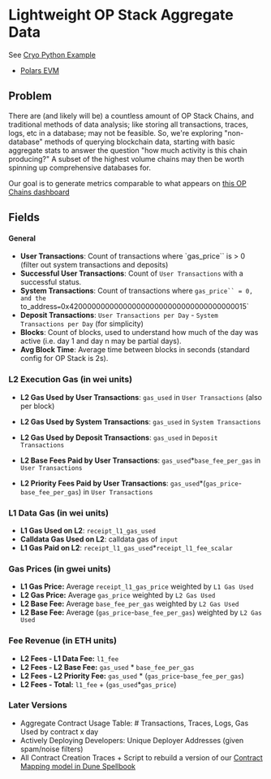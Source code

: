 # Lightweight OP Stack Aggregate Data

See [Cryo Python Example](https://docs.chainstack.com/docs/cryo-with-chainstack-and-python#basic-usage-of-cryo_python)
- [Polars EVM](https://github.com/sslivkoff/polars_evm)

## Problem
There are (and likely will be) a countless amount of OP Stack Chains, and traditional methods of data analysis; like storing all transactions, traces, logs, etc in a database; may not be feasible. So, we're exploring "non-database" methods of querying blockchain data, starting with basic aggregate stats to answer the question "how much activity is this chain producing?" A subset of the highest volume chains may then be worth spinning up comprehensive databases for.

Our goal is to generate metrics comparable to what appears on [this OP Chains dashboard](https://dune.com/oplabspbc/op-stack-chains-l1-activity)

## Fields

#### General
- **User Transactions**: Count of transactions where `gas_price`` is > 0 (filter out system transactions and deposits)
- **Successful User Transactions**: Count of `User Transactions` with a successful status.
- **System Transactions**: Count of transactions where `gas_price`` = 0, and the `to_address` = `0x4200000000000000000000000000000000000015`
- **Deposit Transactions**: `User Transactions per Day` - `System Transactions per Day` (for simplicity)
- **Blocks**: Count of blocks, used to understand how much of the day was active (i.e. day 1 and day n may be partial days).
- **Avg Block Time**: Average time between blocks in seconds (standard config for OP Stack is 2s).

### L2 Execution Gas (in wei units)
- **L2 Gas Used by User Transactions**: `gas_used` in `User Transactions` (also per block)
- **L2 Gas Used by System Transactions**: `gas_used` in `System Transactions`
- **L2 Gas Used by Deposit Transactions**: `gas_used` in `Deposit Transactions`

- **L2 Base Fees Paid by User Transactions**: `gas_used`*`base_fee_per_gas` in `User Transactions`
- **L2 Priority Fees Paid by User Transactions**: `gas_used`*(`gas_price`-`base_fee_per_gas`) in `User Transactions`

### L1 Data Gas (in wei units)
- **L1 Gas Used on L2**: `receipt_l1_gas_used`
- **Calldata Gas Used on L2**: calldata gas of `input`
- **L1 Gas Paid on L2**: `receipt_l1_gas_used`*`receipt_l1_fee_scalar`


### Gas Prices (in gwei units)
- **L1 Gas Price:** Average `receipt_l1_gas_price` weighted by `L1 Gas Used`
- **L2 Gas Price:** Average `gas_price` weighted by `L2 Gas Used`
- **L2 Base Fee:** Average `base_fee_per_gas` weighted by `L2 Gas Used`
- **L2 Base Fee:** Average (`gas_price`-`base_fee_per_gas`) weighted by `L2 Gas Used`

### Fee Revenue (in ETH units)
- **L2 Fees - L1 Data Fee:** `l1_fee`
- **L2 Fees - L2 Base Fee:** `gas_used` * `base_fee_per_gas`
- **L2 Fees - L2 Priority Fee:** `gas_used` * (`gas_price`-`base_fee_per_gas`)
- **L2 Fees - Total:** `l1_fee` + (`gas_used`*`gas_price`)

### Later Versions
- Aggregate Contract Usage Table: # Transactions, Traces, Logs, Gas Used by contract x day
- Actively Deploying Developers: Unique Deployer Addresses (given spam/noise filters)
- All Contract Creation Traces + Script to rebuild a version of our [Contract Mapping model in Dune Spellbook](https://github.com/duneanalytics/spellbook/tree/main/models/_sector/contracts/optimism)
